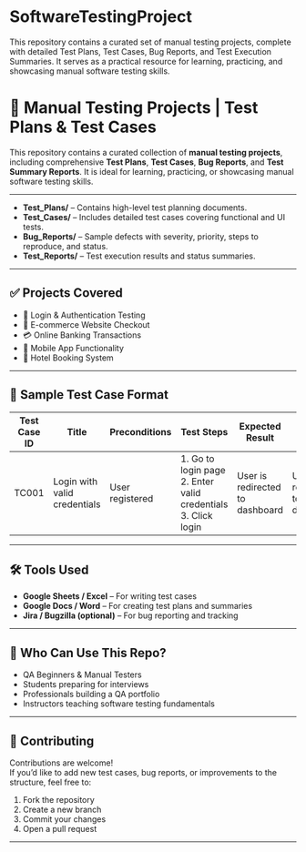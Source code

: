 # SoftwareTestingProject
This repository contains a curated set of manual testing projects, complete with detailed Test Plans, Test Cases, Bug Reports, and Test Execution Summaries. It serves as a practical resource for learning, practicing, and showcasing manual software testing skills.
# 🧪 Manual Testing Projects | Test Plans & Test Cases

This repository contains a curated collection of **manual testing projects**, including comprehensive **Test Plans**, **Test Cases**, **Bug Reports**, and **Test Summary Reports**. It is ideal for learning, practicing, or showcasing manual software testing skills.

---

- **Test_Plans/** – Contains high-level test planning documents.
- **Test_Cases/** – Includes detailed test cases covering functional and UI tests.
- **Bug_Reports/** – Sample defects with severity, priority, steps to reproduce, and status.
- **Test_Reports/** – Test execution results and status summaries.

---

## ✅ Projects Covered

- 🔐 Login & Authentication Testing  
- 🛒 E-commerce Website Checkout  
- 💳 Online Banking Transactions  
- 📱 Mobile App Functionality  
- 🏨 Hotel Booking System  

---

## 📄 Sample Test Case Format

| Test Case ID | Title | Preconditions | Test Steps | Expected Result | Actual Result | Status |
|--------------|-------|----------------|-------------|------------------|----------------|--------|
| TC001        | Login with valid credentials | User registered | 1. Go to login page  2. Enter valid credentials  3. Click login | User is redirected to dashboard | User is redirected to dashboard | Pass |

---

## 🛠️ Tools Used

- **Google Sheets / Excel** – For writing test cases  
- **Google Docs / Word** – For creating test plans and summaries  
- **Jira / Bugzilla (optional)** – For bug reporting and tracking

---

## 🎯 Who Can Use This Repo?

- QA Beginners & Manual Testers  
- Students preparing for interviews  
- Professionals building a QA portfolio  
- Instructors teaching software testing fundamentals  

---

## 🤝 Contributing

Contributions are welcome!  
If you’d like to add new test cases, bug reports, or improvements to the structure, feel free to:

1. Fork the repository  
2. Create a new branch  
3. Commit your changes  
4. Open a pull request  

---
